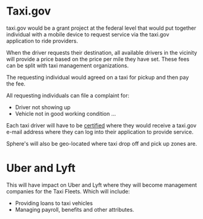 # Taxi.gov

taxi.gov would be a grant project at the federal level that would put together individual with a mobile device to request service via the taxi.gov application to ride providers.

When the driver requests their destination, all available drivers in the vicinity will provide a price based on the price per mile they have set. These fees can be split with taxi management organizations.

The requesting individual would agreed on a taxi for pickup and then pay the fee.

All requesting individuals can file a complaint for:

- Driver not showing up
- Vehicle not in good working condition
  ...

Each taxi driver will have to be [certified](./certification/) where they would receive a taxi.gov e-mail address where they can log into their application to provide service.

Sphere's will also be geo-located where taxi drop off and pick up zones are.

# Uber and Lyft

This will have impact on Uber and Lyft where they will become management companies for the Taxi Fleets. Which will include:

- Providing loans to taxi vehicles
- Managing payroll, benefits and other attributes.
